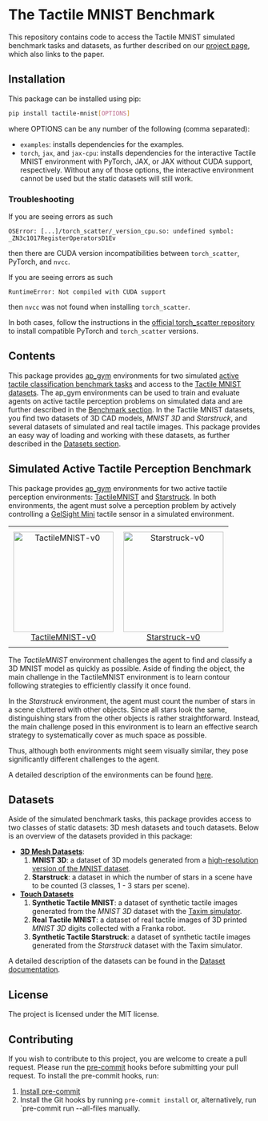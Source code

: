 # The Tactile MNIST Benchmark

This repository contains code to access the Tactile MNIST simulated benchmark tasks and datasets, as further described on our [project page](https://sites.google.com/robot-learning.de/tactile-mnist/), which also links to the paper.

## Installation

This package can be installed using pip:

```bash
pip install tactile-mnist[OPTIONS]
```

where OPTIONS can be any number of the following (comma separated):

- `examples`: installs dependencies for the examples.
- `torch`, `jax`, and `jax-cpu`: installs dependencies for the interactive Tactile MNIST environment with PyTorch, JAX, or JAX without CUDA support, respectively. Without any of those options, the interactive environment cannot be used but the static datasets will still work.

### Troubleshooting

If you are seeing errors as such

```
OSError: [...]/torch_scatter/_version_cpu.so: undefined symbol: _ZN3c1017RegisterOperatorsD1Ev
```

then there are CUDA version incompatibilities between `torch_scatter`, PyTorch, and `nvcc`.

If you are seeing errors as such

```
RuntimeError: Not compiled with CUDA support
```

then `nvcc` was not found when installing `torch_scatter`.

In both cases, follow the instructions in the [official torch_scatter repository](https://github.com/rusty1s/pytorch_scatter) to install compatible PyTorch and `torch_scatter` versions.

## Contents

This package provides [ap_gym](https://github.com/TimSchneider42/active-perception-gym) environments for two simulated [active tactile classification benchmark tasks](#simulated-active-tactile-perception-benchmark) and access to the [Tactile MNIST datasets](#datasets).
The ap_gym environments can be used to train and evaluate agents on active tactile perception problems on simulated data and are further described in the [Benchmark section](#simulated-active-tactile-perception-benchmark).
In the Tactile MNIST datasets, you find two datasets of 3D CAD models, _MNIST 3D_ and _Starstruck_, and several datasets of simulated and real tactile images.
This package provides an easy way of loading and working with these datasets, as further described in the [Datasets section](#datasets).

## Simulated Active Tactile Perception Benchmark

This package provides [ap_gym](https://github.com/TimSchneider42/active-perception-gym) environments for two active tactile perception environments: [TactileMNIST](doc/TactileMNIST.md) and [Starstruck](doc/Starstruck.md).
In both environments, the agent must solve a perception problem by actively controlling a [GelSight Mini](https://www.gelsight.com/gelsightmini/) tactile sensor in a simulated environment.

<div align="center">
    <table style="border-collapse: collapse; border: none;">
        <tr style="border: none;">
            <td align="center" style="border: none; padding: 10px;">
                <img src="img/env/TactileMNIST-v0.gif" alt="TactileMNIST-v0" width="200px"/><br/>
                <a href="/TactileMNIST.md">
                    TactileMNIST-v0
                </a>
            </td>
            <td align="center" style="border: none; padding: 10px;">
                <img src="img/env/Starstruck-v0.gif" alt="Starstruck-v0" width="200px"/><br/>
                <a href="Starstruck.md">
                    Starstruck-v0
                </a>
            </td>
        </tr>
    </table>
</div>

The _TactileMNIST_ environment challenges the agent to find and classify a 3D MNIST model as quickly as possible.
Aside of finding the object, the main challenge in the TactileMNIST environment is to learn contour following strategies to efficiently classify it once found.

In the _Starstruck_ environment, the agent must count the number of stars in a scene cluttered with other objects.
Since all stars look the same, distinguishing stars from the other objects is rather straightforward.
Instead, the main challenge posed in this environment is to learn an effective search strategy to systematically cover as much space as possible.

Thus, although both environments might seem visually similar, they pose significantly different challenges to the agent.

A detailed description of the environments can be found [here](doc/TactileClassificationEnv.md).

## Datasets

Aside of the simulated benchmark tasks, this package provides access to two classes of static datasets: 3D mesh datasets and touch datasets.
Below is an overview of the datasets provided in this package:

- **[3D Mesh Datasets](doc/datasets.md#3d-mesh-datasets)**:
    1. **MNIST 3D**: a dataset of 3D models generated from a [high-resolution version of the MNIST dataset](https://arxiv.org/abs/2011.07946).
    2. **Starstruck**: a dataset in which the number of stars in a scene have to be counted (3 classes, 1 - 3 stars per scene).
- **[Touch Datasets](doc/datasets.md#touch-datasets)**
    1. **Synthetic Tactile MNIST**: a dataset of synthetic tactile images generated from the _MNIST 3D_ dataset with the [Taxim simulator](https://arxiv.org/abs/2109.04027).
    2. **Real Tactile MNIST**: a dataset of real tactile images of 3D printed _MNIST 3D_ digits collected with a Franka robot.
    3. **Synthetic Tactile Starstruck**: a dataset of synthetic tactile images generated from the _Starstruck_ dataset with the Taxim simulator.

A detailed description of the datasets can be found in the [Dataset documentation](doc/datasets.md).

## License

The project is licensed under the MIT license.

## Contributing

If you wish to contribute to this project, you are welcome to create a pull request.
Please run the [pre-commit](https://pre-commit.com/) hooks before submitting your pull request.
To install the pre-commit hooks, run:

1. [Install pre-commit](https://pre-commit.com/#install)
2. Install the Git hooks by running `pre-commit install` or, alternatively, run `pre-commit run --all-files manually.
